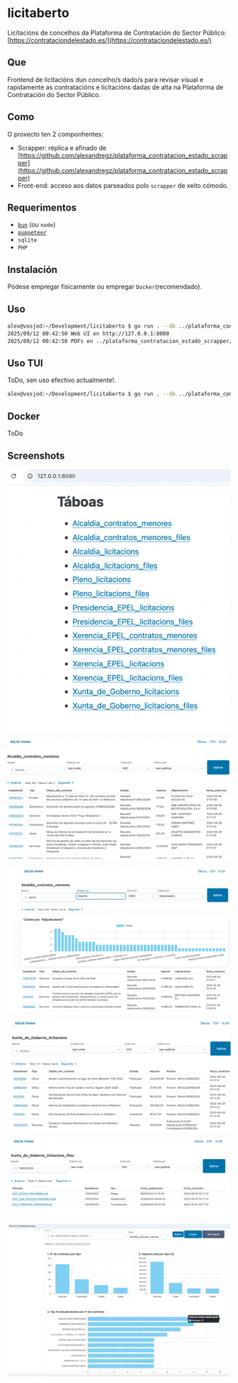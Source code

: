 # licitaberto

Licitacións de concelhos da Plataforma de Contratación do Sector Público: [https://contrataciondelestado.es/](https://contrataciondelestado.es/)

## Que

Frontend de licitacións dun concelho/s dado/s para revisar visual e rapidamente as contratacións e licitacións dadas de alta na Plataforma de Contratación do Sector Público.

## Como

O proxecto ten 2 componhentes:

- Scrapper: réplica e afinado de [https://github.com/alexandregz/plataforma_contratacion_estado_scrapper](https://github.com/alexandregz/plataforma_contratacion_estado_scrapper)
- Front-end: acceso aos datos parseados polo `scrapper` de xeito cómodo.

## Requerimentos

- [`bun`](https://bun.com/) (ou `node`)
- [`puppeteer`](https://pptr.dev/)
- `sqlite`
- `PHP`

## Instalación

Pódese empregar fisicamente ou empregar `Docker`(recomendado).

## Uso

```bash
alex@vosjod:~/Development/licitaberto $ go run . --db ../plataforma_contratacion_estado_scrapper/ames.db --mode web --addr 127.0.0.1:8080
2025/09/12 00:42:50 Web UI en http://127.0.0.1:8080
2025/09/12 00:42:50 PDFs en ../plataforma_contratacion_estado_scrapper/PDF/ames
```

## Uso TUI

ToDo, sen uso efectivo actualmente!.

```bash
alex@vosjod:~/Development/licitaberto $ go run . --db ../plataforma_contratacion_estado_scrapper/san_cibrao_das_vinhas.db --mode tui
``` 


## Docker

ToDo


## Screenshots

![Listado de taboas](imaxes/001.png)

![Táboa](imaxes/002.png)

![Gráfica desplegada](imaxes/003.png)

![Outra tábaos](imaxes/004.png)

![Exemplo de táboa de ficheiros](imaxes/005.png)

![sumario con gráficas](imaxes/006.png)